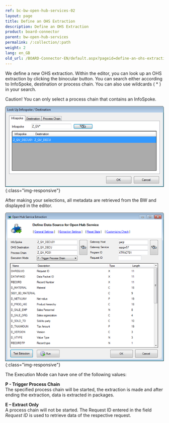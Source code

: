 ```yaml
---
ref: bc-bw-open-hub-services-02
layout: page
title: Define an OHS Extraction
description: Define an OHS Extraction
product: board-connector
parent: bw-open-hub-services
permalink: /:collection/:path
weight: 2
lang: en_GB
old_url: /BOARD-Connector-EN/default.aspx?pageid=define-an-ohs-extraction
---
```


We define a new OHS extraction. Within the editor, you can look up an OHS extraction by clicking the binocular button. You can search either according to InfoSpoke, destination or process chain. You can also use wildcards ( * ) in your search.

Caution! You can only select a process chain that contains an InfoSpoke.

![OHS-Extraction-01](/img/content/OHS-Extraction-01.png){:class="img-responsive"}

After making your selections, all metadata are retrieved from the BW and displayed in the editor.

![OHS-Extraction-02](/img/content/OHS-Extraction-02.png){:class="img-responsive"}

The Execution Mode can have one of the following values: 

**P - Trigger Process Chain**<br>
The specified process chain will be started, the extraction is made and after ending the extraction, data is extracted in packages.

**E – Extract Only**<br>
A process chain will not be started. The Request ID entered in the field *Request ID* is used to retrieve data of the respective request.